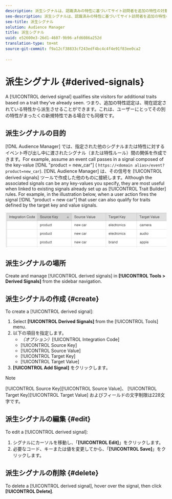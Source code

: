 ```yaml
---
description: 派生シグナルは、認識済みの特性に基づいてサイト訪問者を追加の特性の対象として認定されます。つまり、追加の特性認定は、現在認定されている特性から派生させることができます。これは、ユーザーにとってその別の特性がまったくの新規特性である場合でも同様です。
seo-description: 派生シグナルは、認識済みの特性に基づいてサイト訪問者を追加の特性の対象として認定されます。つまり、追加の特性認定は、現在認定されている特性から派生させることができます。これは、ユーザーにとってその別の特性がまったくの新規特性である場合でも同様です。
seo-title: 派生シグナル
solution: Audience Manager
title: 派生シグナル
uuid: e52600e3-26d1-4607-9b96-afd6086a252d
translation-type: tm+mt
source-git-commit: f9a12cf38833cf243edf4bc4c4f4e91f83ee0ca2

---
```



# 派生シグナル {#derived-signals}

A [!UICONTROL derived signal] qualifies site visitors for additional traits based on a trait they&#39;ve already seen. つまり、追加の特性認定は、現在認定されている特性から派生させることができます。これは、ユーザーにとってその別の特性がまったくの新規特性である場合でも同様です。

<!-- c_tb_derived_signal.xml -->

## 派生シグナルの目的

[!DNL Audience Manager] では、指定された他のシグナルまたは特性に対するイベント呼び出し中に渡されたシグナル（または特性ルール）間の関係を作成できます。For example, assume an event call passes in a signal composed of the key-value [!DNL "product = new_car"] ( `https://<domain alias>/event?product=new_car`). [!DNL Audience Manager] は、その信号を [!UICONTROL derived signals] ツールで作成した他のものに接続します。Although the associated signals can be any key-values you specify, they are most useful when linked to existing signals already set up as [!UICONTROL Trait Builder] rules. For example, in the illustration below, when a user action fires the signal [!DNL "product = new car"] that user can also qualify for traits defined by the target key and value signals.

![](assets/derived_signal_example.png)

## 派生シグナルの場所

Create and manage [!UICONTROL derived signals] in **[!UICONTROL Tools > Derived Signals]** from the sidebar navigation.

## 派生シグナルの作成 {#create}

<!-- t_tb_create_derived.xml -->

To create a [!UICONTROL derived signal]:

1. Select **[!UICONTROL Derived Signals]** from the [!UICONTROL Tools] menu.
1. 以下の項目を指定します。
   * *（オプション）*[!UICONTROL Integration Code]
   * [!UICONTROL Source Key]
   * [!UICONTROL Source Value]
   * [!UICONTROL Target Key]
   * [!UICONTROL Target Value]
1. **[!UICONTROL Add Signal]** をクリックします。

>[!NOTE]
>
>[!UICONTROL Source Key][!UICONTROL Source Value]、 [!UICONTROL Target Key][!UICONTROL Target Value] およびフィールドの文字制限は228文字です。

## 派生シグナルの編集 {#edit}

<!-- t_tb_edit_derived.xml -->

To edit a [!UICONTROL derived signal]:

1. シグナルにカーソルを移動し、「**[!UICONTROL Edit]**」をクリックします。
2. 必要なコード、キーまたは値を変更してから、「**[!UICONTROL Save]**」をクリックします。

## 派生シグナルの削除 {#delete}

<!-- t_tb_delete_derived.xml -->

To delete a [!UICONTROL derived signal], hover over the signal, then click **[!UICONTROL Delete]**.
